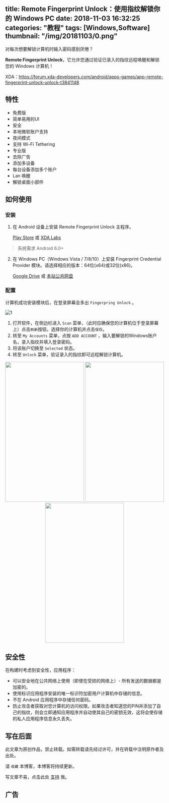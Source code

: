 title: Remote Fingerprint Unlock：使用指纹解锁你的 Windows PC
date: 2018-11-03 16:32:25
categories: "教程"
tags: [Windows,Software]
thumbnail: "/img/20181103/0.png"
---
对每次想要解锁计算机时输入密码感到厌倦？

**Remote Fingerprint Unlock**，它允许您通过验证已录入的指纹远程唤醒和解锁您的 Windows 计算机！

XDA：https://forum.xda-developers.com/android/apps-games/app-remote-fingerprint-unlock-unlock-t3841148

## 特性

- 免费版
 - 简单易用的UI
 - 安全
 - 本地微软账户支持
 - 夜间模式
 - 支持 Wi-Fi Tethering
- 专业版
 - 去除广告
 - 添加多设备
 - 每台设备添加多个账户
 - Lan 唤醒
 - 解锁桌面小部件 

## 如何使用

### 安装

1. 在 Android 设备上安装 Remote Fingerprint Unlock 主程序。

    [Play Store](https://play.google.com/store/apps/details?id=ro.andreimircius.remotefingerauth) 或 [XDA Labs](https://labs.xda-developers.com/store/app/ro.andreimircius.remotefingerauth)
>系统需求 Android 6.0+

2. 在 Windows PC（Windows Vista / 7/8/10）上安装 Fingerprint Credential Provider 模块。请选择相应的版本：64位(x64)或32位(x86)。

    [Google Drive](https://drive.google.com/drive/folders/1bktvp0JcJKfE92efgxQlo06ARrMfLDFd) 或 [本站公共网盘](https://netdisk.ojhdt.club/%E8%BD%AF%E4%BB%B6/Fingerprint%20Credential%20Provider/)

### 配置

计算机成功安装模块后，在登录屏幕会多出 `Fingerpring Unlock` 。

![1](/img/20181103/1.png)

1. 打开软件，在侧边栏进入 `Scan` 菜单，（此时应确保您的计算机位于登录屏幕上）点击`刷新`按钮，选择你的计算机并点击`保存`。 
2. 转至 `My Accounts` 菜单，点按 `ADD ACCOUNT` ，输入要解锁的Windows账户名，录入指纹并填入登录密码。
3. 将该账户切换至 `Selected` 状态。
4. 转至 `Unlock` 菜单，验证录入的指纹即可远程解锁计算机。

<div align=center>
<img src="/img/20181103/4.png" width="250" height="444" /> <img src="/img/20181103/2.png" width="250" height="444" /> <img src="/img/20181103/3.png" width="250" height="444" />
</div>

## 安全性

在构建时考虑到安全性，应用程序：

- 可以安全地在公共网络上使用（即使在受损的网络上）- 所有发送的数据都是加密的。
- 使用标识应用程序安装的唯一标识符加密用户计算机中存储的信息。
- 不在 Android 应用程序中存储任何密码。
- 防止攻击者获取对您计算机的访问权限。如果攻击者知道您的PIN并添加了自己的指纹，则会立即通知应用程序并自动使其自己的密钥无效，这将会使存储的私人应用程序信息永久丢失。

## 写在后面

此文章为原创作品，禁止转载。如需转载请先经过许可，并在转载中注明原作者及出处。

请 `收藏` 本博客，本博客将持续更新。

写文章不易，点击此处 [支持](https://ojhdt.club/donate) 我。


## 广告
<script async src="//pagead2.googlesyndication.com/pagead/js/adsbygoogle.js"></script>
<ins class="adsbygoogle"
     style="display:block; text-align:center;"
     data-ad-layout="in-article"
     data-ad-format="fluid"
     data-ad-client="ca-pub-1043177129475579"
     data-ad-slot="7254716173"></ins>
<script>
     (adsbygoogle = window.adsbygoogle || []).push({});
</script>